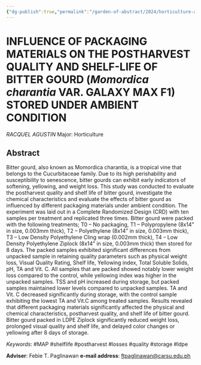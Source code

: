 ```yaml
---
{"dg-publish":true,"permalink":"/garden-of-abstract/2024/horticulture-agustin/","tags":["horti"],"created":"2024-05-22T21:38:30.976+08:00"}
---
```


# INFLUENCE OF PACKAGING MATERIALS ON THE POSTHARVEST QUALITY AND SHELF-LIFE OF BITTER GOURD (***Momordica charantia*** VAR. GALAXY MAX F1) STORED UNDER AMBIENT CONDITION
*RACQUEL AGUSTIN*
Major: Horticulture
## Abstract
Bitter gourd, also known as Momordica charantia, is a tropical vine that belongs to the Cucurbitaceae family. Due to its high perishability and susceptibility to senescence, bitter gourds can exhibit early indicators of softening, yellowing, and weight loss. This study was conducted to evaluate the postharvest quality and shelf life of bitter gourd, investigate the chemical characteristics and evaluate the effects of bitter gourd as influenced by different packaging materials under ambient condition. The experiment was laid out in a Complete Randomized Design (CRD) with ten samples per treatment and replicated three times. Bitter gourd were packed with the following treatments; T0 – No packaging, T1 – Polypropylene (8x14” in size, 0.003mm thick), T2 – Polyethylene (8x14” in size, 0.003mm thick), T3 – Low Density Polyethylene Cling wrap (0.002mm thick), T4 – Low Density Polyethylene Ziplock (8x14” in size, 0.003mm thick) then stored for 8 days. The packed samples exhibited significant differences from unpacked sample in retaining quality parameters such as physical weight loss, Visual Quality Rating, Shelf life, Yellowing index, Total Soluble Solids, pH, TA and Vit. C. All samples that are packed showed notably lower weight loss compared to the control, while yellowing index was higher in the unpacked samples. TSS and pH increased during storage, but packed samples maintained lower levels compared to unpacked samples. TA and Vit. C decreased significantly during storage, with the control sample exhibiting the lowest TA and Vit.C among treated samples. Results revealed that different packaging materials significantly affected the physical and chemical characteristics, postharvest quality, and shelf life of bitter gourd. Bitter gourd packed in LDPE Ziplock significantly reduced weight loss, prolonged visual quality and shelf life, and delayed color changes or yellowing after 8 days of storage.

*Keywords*: #MAP #shelflife #postharvest #losses #quality #storage #ldpe

**Adviser**: Febie T. Paglinawan
**e-mail address**: ftpaglinawan@carsu.edu.ph